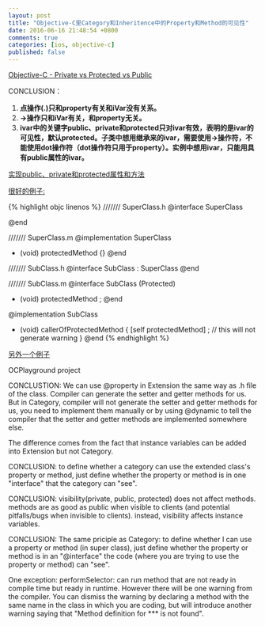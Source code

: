 ```yaml
---
layout: post
title: "Objective-C里Category和Inheritence中的Property和Method的可见性"
date: 2016-06-16 21:48:54 +0800
comments: true
categories: [ios, objective-c]
published: false
---
```

[Objective-C - Private vs Protected vs Public](http://stackoverflow.com/questions/4869935/objective-c-private-vs-protected-vs-public)


CONCLUSION：

1. **点操作(.)只和property有关和iVar没有关系。**
2. **->操作只和iVar有关，和property无关。**
3. **ivar中的关键字public、private和protected只对ivar有效，表明的是ivar的可见性，默认protected。子类中想用继承来的ivar，需要使用->操作符，不能使用dot操作符（dot操作符只用于property）。实例中想用ivar，只能用具有public属性的ivar。**

<!-- more -->

[实现public、private和protected属性和方法](http://stackoverflow.com/questions/12633627/expose-a-private-objective-c-method-or-property-to-subclasses)

[很好的例子:](http://stackoverflow.com/questions/3725857/protected-methods-in-objective-c)

{% highlight objc linenos %}
/////// SuperClass.h
@interface SuperClass

@end

/////// SuperClass.m
@implementation SuperClass
- (void) protectedMethod
{}
@end

/////// SubClass.h
@interface SubClass : SuperClass
@end

/////// SubClass.m
@interface SubClass (Protected)
- (void) protectedMethod ;
@end

@implementation SubClass
- (void) callerOfProtectedMethod
{
  [self protectedMethod] ; // this will not generate warning
} 
@end
{% endhighlight %}

[另外一个例子](http://bootstragram.com/blog/simulating-protected-modifier-with-objective-c/)

OCPlayground project

CONCLUSTION: We can use @property in Extension the same way as .h file of the class. Compiler can generate the setter and getter methods for us. But in Category, compiler will not generate the setter and getter methods for us, you need to implement them manually or by using @dynamic to tell the compiler that the setter and getter methods are implemented somewhere else.

The difference comes from the fact that instance variables can be added into Extension but not Category.



CONCLUSION: to define whether a category can use the extended class's property or method, just define whether the property or method is in one "interface" that the category can "see".


CONCLUSION: visibility(private, public, protected) does not affect methods. methods are as good as public when visible to clients (and potential pitfalls/bugs when invisible to clients). instead, visibility affects instance variables.


CONCLUSION: The same priciple as Category: to define whether I can use a property or method (in super class), just define whether the property or method is in an "@interface" the code (where you are trying to use the property or method) can "see". 

One exception: performSelector: can run method that are not ready in compile time but ready in runtime. However there will be one warning from the compiler. You can dismiss the warning by declaring a method with the same name in the class in which you are coding, but will introduce another warning saying that "Method definition for *** is not found".